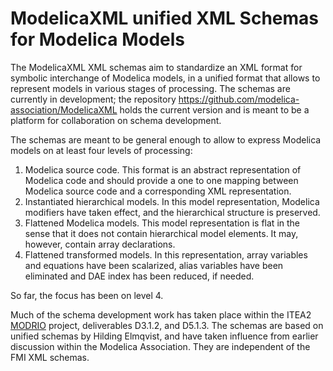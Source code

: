 ModelicaXML unified XML Schemas for Modelica Models
===================================================
The ModelicaXML XML schemas aim to standardize an XML format for symbolic interchange of Modelica models, in a unified format that allows to represent models in various stages of processing.
The schemas are currently in development; the repository <https://github.com/modelica-association/ModelicaXML> holds the current version and is meant to be a platform for collaboration on schema development.

The schemas are meant to be general enough to allow to express Modelica models on at least four levels of processing:

1. Modelica source code. This format is an abstract representation of Modelica code and should provide a one to one mapping between Modelica source code and a corresponding XML representation. 
2. Instantiated hierarchical models. In this model representation, Modelica modifiers have taken effect, and the hierarchical structure is preserved. 
3. Flattened Modelica models. This model representation is flat in the sense that it does not contain hierarchical model elements. It may, however, contain array declarations.
4. Flattened transformed models. In this representation, array variables and equations have been scalarized, alias variables have been eliminated and DAE index has been reduced, if needed.

So far, the focus has been on level 4.

Much of the schema development work has taken place within the ITEA2 [MODRIO](https://itea3.org/project/modrio.html) project, deliverables D3.1.2, and D5.1.3.
The schemas are based on unified schemas by Hilding Elmqvist, and have taken influence from earlier discussion within the Modelica Association.
They are independent of the FMI XML schemas.
